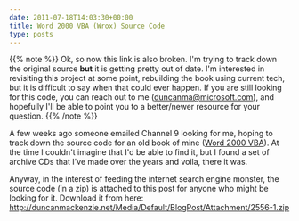 ```yaml
---
date: 2011-07-18T14:03:30+00:00
title: Word 2000 VBA (Wrox) Source Code
type: posts
---
```

{{% note %}}
Ok, so now this link is also broken. I'm trying to track down the original source **but** it is getting pretty out of date. I'm interested in revisiting this project at some point, rebuilding the book using current tech, but it is difficult to say when that could ever happen. If you are still looking for this code, you can reach out to me (duncanma@microsoft.com), and hopefully I'll be able to point you to a better/newer resource for your question.
{{% /note %}}


A few weeks ago someone emailed Channel 9 looking for me, hoping to track down the source code for an old book of mine ([Word 2000 VBA](http://www.amazon.com/Word-2000-VBA-Programmers-Reference/dp/1861002556/ref=sr_1_2?ie=UTF8&qid=1310972502&sr=8-2)). At the time I couldn't imagine that I'd be able to find it, but I found a set of archive CDs that I've made over the years and voila, there it was.

Anyway, in the interest of feeding the internet search engine monster, the source code (in a zip) is attached to this post for anyone who might be looking for it. Download it from here: <http://duncanmackenzie.net/Media/Default/BlogPost/Attachment/2556-1.zip>

